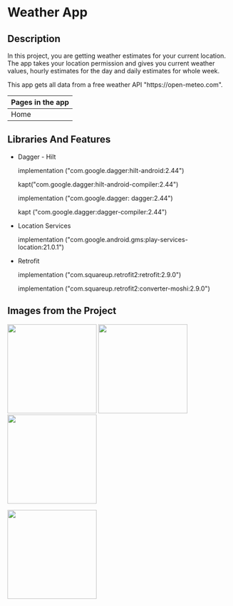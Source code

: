 # Weather App

Description
-------------

<p>
In this project, you are getting weather estimates for your current location.
The app takes your location permission and gives you current weather values, hourly estimates for the day and daily estimates for whole week. <p>
This app gets all data from a free weather API "https://open-meteo.com".
  
| Pages in the app |
| --------- |
|  Home     |
  
## Libraries And Features
  
  - Dagger - Hilt <p>
    implementation ("com.google.dagger:hilt-android:2.44") <p>
    kapt("com.google.dagger:hilt-android-compiler:2.44") <p>

    implementation ("com.google.dagger: dagger:2.44") <p>
    kapt ("com.google.dagger:dagger-compiler:2.44") <p>
    
  - Location Services <p>
    implementation ("com.google.android.gms:play-services-location:21.0.1") <p>
   
  - Retrofit <p>
    implementation ("com.squareup.retrofit2:retrofit:2.9.0") <p>
    implementation ("com.squareup.retrofit2:converter-moshi:2.9.0") <p>


## Images from the Project

<a href="https://github.com/enesokurterzi/weather-app/assets/113862251/fd715cbd-2dee-4a85-9fd0-1b471fb9a224" target="_blank">
<img src="https://github.com/enesokurterzi/weather-app/assets/113862251/fd715cbd-2dee-4a85-9fd0-1b471fb9a224" width="200" style="max-width:100%;"></a>
   
<a href="https://github.com/enesokurterzi/weather-app/assets/113862251/7b484f5f-3123-4e63-9167-3a53af243744" target="_blank">
<img src="https://github.com/enesokurterzi/weather-app/assets/113862251/7b484f5f-3123-4e63-9167-3a53af243744" width="200" style="max-width:100%;"></a>
   
<a href="https://github.com/enesokurterzi/weather-app/assets/113862251/b8a44db3-7dad-436a-8440-74a20642e844" target="_blank">
<img src="https://github.com/enesokurterzi/weather-app/assets/113862251/b8a44db3-7dad-436a-8440-74a20642e844" width="200" style="max-width:100%;"></a>

  <p>
   
<a href="https://github.com/enesokurterzi/weather-app/assets/113862251/73fad0f5-5eed-403c-9286-5b49d6ec11c4" target="_blank">
<img src="https://github.com/enesokurterzi/weather-app/assets/113862251/73fad0f5-5eed-403c-9286-5b49d6ec11c4" width="200" style="max-width:100%;"></a>
     
     
